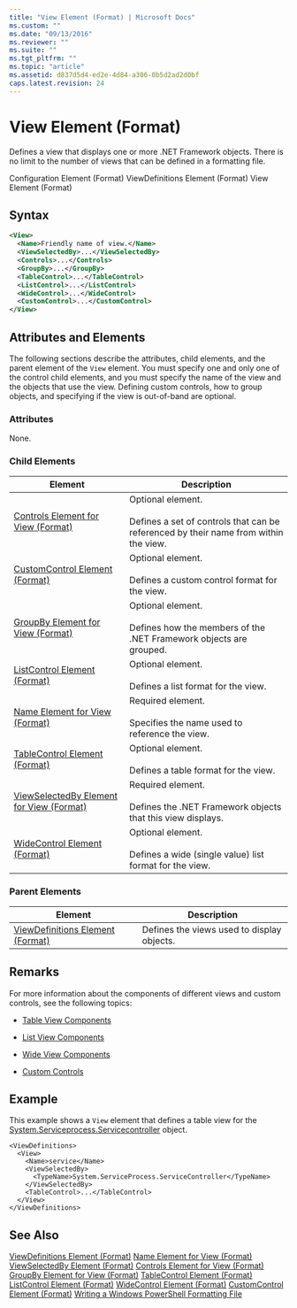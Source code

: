 ```yaml
---
title: "View Element (Format) | Microsoft Docs"
ms.custom: ""
ms.date: "09/13/2016"
ms.reviewer: ""
ms.suite: ""
ms.tgt_pltfrm: ""
ms.topic: "article"
ms.assetid: d837d5d4-ed2e-4d84-a306-0b5d2ad2d0bf
caps.latest.revision: 24
---
```

# View Element (Format)
Defines a view that displays one or more .NET Framework objects. There is no limit to the number of views that can be defined in a formatting file.

 Configuration Element (Format)
ViewDefinitions Element (Format)
View Element (Format)

## Syntax

```xml
<View>
  <Name>Friendly name of view.</Name>
  <ViewSelectedBy>...</ViewSelectedBy>
  <Controls>...</Controls>
  <GroupBy>...</GroupBy>
  <TableControl>...</TableControl>
  <ListControl>...</ListControl>
  <WideControl>...</WideControl>
  <CustomControl>...</CustomControl>
</View>
```

## Attributes and Elements
 The following sections describe the attributes, child elements, and the parent element of the `View` element. You must specify one and only one of the control child elements, and you must specify the name of the view and the objects that use the view. Defining custom controls, how to group objects, and specifying if the view is out-of-band are optional.

### Attributes
 None.

### Child Elements

|Element|Description|
|-------------|-----------------|
|[Controls Element for View (Format)](./controls-element-for-view-format.md)|Optional element.<br /><br /> Defines a set of controls that can be referenced by their name from within the view.|
|[CustomControl Element (Format)](./customcontrol-element-for-groupby-format.md)|Optional element.<br /><br /> Defines a custom control format for the view.|
|[GroupBy Element for View (Format)](./groupby-element-for-view-format.md)|Optional element.<br /><br /> Defines how the members of the .NET Framework objects are grouped.|
|[ListControl Element (Format)](./listcontrol-element-format.md)|Optional element.<br /><br /> Defines a list format for the view.|
|[Name Element for View (Format)](./name-element-for-view-format.md)|Required element.<br /><br /> Specifies the name used to reference the view.|
|[TableControl Element (Format)](./tablecontrol-element-format.md)|Optional element.<br /><br /> Defines a table format for the view.|
|[ViewSelectedBy Element for View (Format)](./viewselectedby-element-format.md)|Required element.<br /><br /> Defines the .NET Framework objects that this view displays.|
|[WideControl Element (Format)](./widecontrol-element-format.md)|Optional element.<br /><br /> Defines a wide (single value) list format for the view.|

### Parent Elements

|Element|Description|
|-------------|-----------------|
|[ViewDefinitions Element (Format)](./viewdefinitions-element-format.md)|Defines the views used to display objects.|

## Remarks
 For more information about the components of different views and custom controls, see the following topics:

-   [Table View Components](./creating-a-table-view.md)

-   [List View Components](./creating-a-list-view.md)

-   [Wide View Components](./creating-a-wide-view.md)

-   [Custom Controls](./creating-custom-controls.md)

## Example
 This example shows a `View` element that defines a table view for the [System.Serviceprocess.Servicecontroller](/dotnet/api/System.ServiceProcess.ServiceController) object.

```
<ViewDefinitions>
  <View>
    <Name>service</Name>
    <ViewSelectedBy>
      <TypeName>System.ServiceProcess.ServiceController</TypeName>
    </ViewSelectedBy>
    <TableControl>...</TableControl>
  </View>
</ViewDefinitions>

```

## See Also
 [ViewDefinitions Element (Format)](./viewdefinitions-element-format.md)
 [Name Element for View (Format)](./name-element-for-view-format.md)
 [ViewSelectedBy Element (Format)](./viewselectedby-element-format.md)
 [Controls Element for View (Format)](./controls-element-for-view-format.md)
 [GroupBy Element for View (Format)](./groupby-element-for-view-format.md)
 [TableControl Element (Format)](./tablecontrol-element-format.md)
 [ListControl Element (Format)](./listcontrol-element-format.md)
 [WideControl Element (Format)](./widecontrol-element-format.md)
 [CustomControl Element (Format)](./customcontrol-element-for-groupby-format.md)
 [Writing a Windows PowerShell Formatting File](./writing-a-windows-powershell-formatting-file.md)
